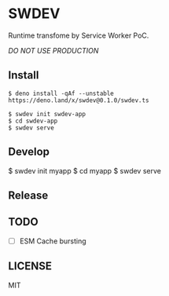# SWDEV

Runtime transfome by Service Worker PoC.

_DO NOT USE PRODUCTION_

## Install

```
$ deno install -qAf --unstable https://deno.land/x/swdev@0.1.0/swdev.ts

$ swdev init swdev-app
$ cd swdev-app
$ swdev serve
```

## Develop

$ swdev init myapp
$ cd myapp
$ swdev serve

## Release

## TODO

- [ ] ESM Cache bursting

## LICENSE

MIT
